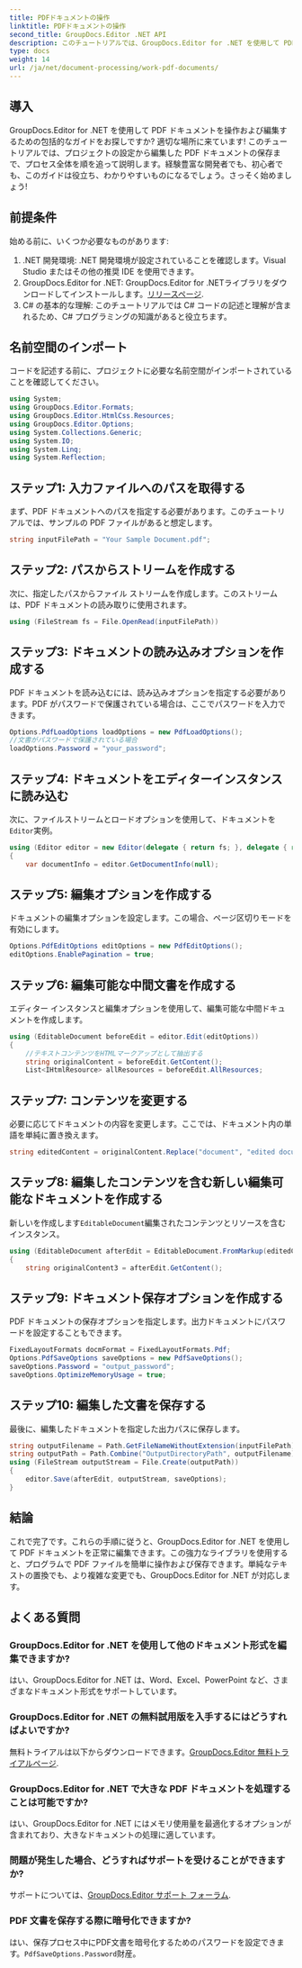 ```yaml
---
title: PDFドキュメントの操作
linktitle: PDFドキュメントの操作
second_title: GroupDocs.Editor .NET API
description: このチュートリアルでは、GroupDocs.Editor for .NET を使用して PDF ドキュメントを編集する方法を学びます。コンテンツを変更し、大きなファイルを処理し、編集内容を安全に保存します。
type: docs
weight: 14
url: /ja/net/document-processing/work-pdf-documents/
---
```

## 導入
GroupDocs.Editor for .NET を使用して PDF ドキュメントを操作および編集するための包括的なガイドをお探しですか? 適切な場所に来ています! このチュートリアルでは、プロジェクトの設定から編集した PDF ドキュメントの保存まで、プロセス全体を順を追って説明します。経験豊富な開発者でも、初心者でも、このガイドは役立ち、わかりやすいものになるでしょう。さっそく始めましょう!
## 前提条件
始める前に、いくつか必要なものがあります:
1. .NET 開発環境: .NET 開発環境が設定されていることを確認します。Visual Studio またはその他の推奨 IDE を使用できます。
2. GroupDocs.Editor for .NET: GroupDocs.Editor for .NETライブラリをダウンロードしてインストールします。[リリースページ](https://releases.groupdocs.com/editor/net/).
3. C# の基本的な理解: このチュートリアルでは C# コードの記述と理解が含まれるため、C# プログラミングの知識があると役立ちます。
## 名前空間のインポート
コードを記述する前に、プロジェクトに必要な名前空間がインポートされていることを確認してください。
```csharp
using System;
using GroupDocs.Editor.Formats;
using GroupDocs.Editor.HtmlCss.Resources;
using GroupDocs.Editor.Options;
using System.Collections.Generic;
using System.IO;
using System.Linq;
using System.Reflection;
```
## ステップ1: 入力ファイルへのパスを取得する
まず、PDF ドキュメントへのパスを指定する必要があります。このチュートリアルでは、サンプルの PDF ファイルがあると想定します。
```csharp
string inputFilePath = "Your Sample Document.pdf";
```
## ステップ2: パスからストリームを作成する
次に、指定したパスからファイル ストリームを作成します。このストリームは、PDF ドキュメントの読み取りに使用されます。
```csharp
using (FileStream fs = File.OpenRead(inputFilePath))
```
## ステップ3: ドキュメントの読み込みオプションを作成する
PDF ドキュメントを読み込むには、読み込みオプションを指定する必要があります。PDF がパスワードで保護されている場合は、ここでパスワードを入力できます。
```csharp
Options.PdfLoadOptions loadOptions = new PdfLoadOptions();
//文書がパスワードで保護されている場合
loadOptions.Password = "your_password";
```
## ステップ4: ドキュメントをエディターインスタンスに読み込む
次に、ファイルストリームとロードオプションを使用して、ドキュメントを`Editor`実例。
```csharp
using (Editor editor = new Editor(delegate { return fs; }, delegate { return loadOptions; }))
{
    var documentInfo = editor.GetDocumentInfo(null);
```
## ステップ5: 編集オプションを作成する
ドキュメントの編集オプションを設定します。この場合、ページ区切りモードを有効にします。
```csharp
Options.PdfEditOptions editOptions = new PdfEditOptions();
editOptions.EnablePagination = true;
```
## ステップ6: 編集可能な中間文書を作成する
エディター インスタンスと編集オプションを使用して、編集可能な中間ドキュメントを作成します。
```csharp
using (EditableDocument beforeEdit = editor.Edit(editOptions))
{
    //テキストコンテンツをHTMLマークアップとして抽出する
    string originalContent = beforeEdit.GetContent();
    List<IHtmlResource> allResources = beforeEdit.AllResources;
```
## ステップ7: コンテンツを変更する
必要に応じてドキュメントの内容を変更します。ここでは、ドキュメント内の単語を単純に置き換えます。
```csharp
string editedContent = originalContent.Replace("document", "edited document");
```
## ステップ8: 編集したコンテンツを含む新しい編集可能なドキュメントを作成する
新しいを作成します`EditableDocument`編集されたコンテンツとリソースを含むインスタンス。
```csharp
using (EditableDocument afterEdit = EditableDocument.FromMarkup(editedContent, allResources))
{
    string originalContent3 = afterEdit.GetContent();
```
## ステップ9: ドキュメント保存オプションを作成する
PDF ドキュメントの保存オプションを指定します。出力ドキュメントにパスワードを設定することもできます。
```csharp
FixedLayoutFormats docmFormat = FixedLayoutFormats.Pdf;
Options.PdfSaveOptions saveOptions = new PdfSaveOptions();
saveOptions.Password = "output_password";
saveOptions.OptimizeMemoryUsage = true;
```
## ステップ10: 編集した文書を保存する
最後に、編集したドキュメントを指定した出力パスに保存します。
```csharp
string outputFilename = Path.GetFileNameWithoutExtension(inputFilePath) + "." + docmFormat.Extension;
string outputPath = Path.Combine("OutputDirectoryPath", outputFilename);
using (FileStream outputStream = File.Create(outputPath))
{
    editor.Save(afterEdit, outputStream, saveOptions);
}
```

## 結論
これで完了です。これらの手順に従うと、GroupDocs.Editor for .NET を使用して PDF ドキュメントを正常に編集できます。この強力なライブラリを使用すると、プログラムで PDF ファイルを簡単に操作および保存できます。単純なテキストの置換でも、より複雑な変更でも、GroupDocs.Editor for .NET が対応します。
## よくある質問
### GroupDocs.Editor for .NET を使用して他のドキュメント形式を編集できますか?
はい、GroupDocs.Editor for .NET は、Word、Excel、PowerPoint など、さまざまなドキュメント形式をサポートしています。
### GroupDocs.Editor for .NET の無料試用版を入手するにはどうすればよいですか?
無料トライアルは以下からダウンロードできます。[GroupDocs.Editor 無料トライアルページ](https://releases.groupdocs.com/).
### GroupDocs.Editor for .NET で大きな PDF ドキュメントを処理することは可能ですか?
はい、GroupDocs.Editor for .NET にはメモリ使用量を最適化するオプションが含まれており、大きなドキュメントの処理に適しています。
### 問題が発生した場合、どうすればサポートを受けることができますか?
サポートについては、[GroupDocs.Editor サポート フォーラム](https://forum.groupdocs.com/c/editor/20).
### PDF 文書を保存する際に暗号化できますか?
はい、保存プロセス中にPDF文書を暗号化するためのパスワードを設定できます。`PdfSaveOptions.Password`財産。